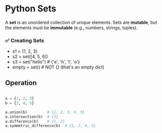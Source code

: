 # Python Sets

A **set** is an unordered collection of unique elements. Sets are **mutable**, but the elements must be **immutable** (e.g., numbers, strings, tuples).

### ✅ Creating Sets

- s1 = {1, 2, 3}
- s2 = set([4, 5, 6])
- s3 = set("hello")   # {'e', 'h', 'l', 'o'}
- empty = set()       # NOT {} (that's an empty dict)


## Operation
```python

a = {1, 2, 3}
b = {3, 4, 5}

a.union(b)         # {1, 2, 3, 4, 5}
a.intersection(b)  # {3}
a.difference(b)    # {1, 2}
a.symmetric_difference(b)  # {1, 2, 4, 5}
